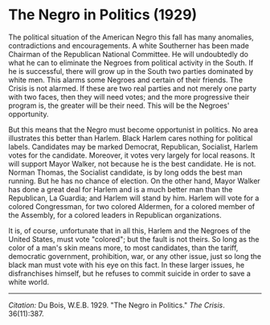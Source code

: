 <!--
title:   The Negro in Politics
author:  Du Bois, W.E.B.
journal: The Crisis
year:    1929
volume:  36
issue:   11
pages:   387
-->
# The Negro in Politics (1929)

The political situation of the American Negro this fall has many anomalies, contradictions and encouragements. A white Southerner has been made Chairman of the Republican National Committee. He will undoubtedly do what he can to eliminate the Negroes from political activity in the South. If he is successful, there will grow up in the South two parties dominated by white men. This alarms some Negroes and certain of their friends. <span class = "small-caps">The Crisis</span> is not alarmed. If these are two real parties and not merely one party with two faces, then they will need votes; and the more progressive their program is, the greater will be their need. This will be the Negroes' opportunity.

But this means that the Negro must become opportunist in politics. No area illustrates this better than Harlem. Black Harlem cares nothing for political labels. Candidates may be marked Democrat, Republican, Socialist, Harlem votes for the candidate. Moreover, it votes very largely for local reasons. It will support Mayor Walker, not because he is the best candidate. He is not. Norman Thomas, the Socialist candidate, is by long odds the best man running. But he has no chance of election. On the other hand, Mayor Walker has done a great deal for Harlem and is a much better man than the Republican, La Guardia; and Harlem will stand by him. Harlem will vote for a colored Congressman, for two colored Aldermen, for a colored member of the Assembly, for a colored leaders in Republican organizations.

It is, of course, unfortunate that in all this, Harlem and the Negroes of the United States, must vote "colored"; but the fault is not theirs. So long as the color of a man's skin means more, to most candidates, than the tariff, democratic government, prohibition, war, or any other issue, just so long  the black man must vote with his eye on this fact. In these larger issues, he disfranchises himself, but he refuses to commit suicide in order to save a white world.

__________
*Citation:* Du Bois, W.E.B. 1929. "The Negro in Politics." *The Crisis*. 36(11):387.